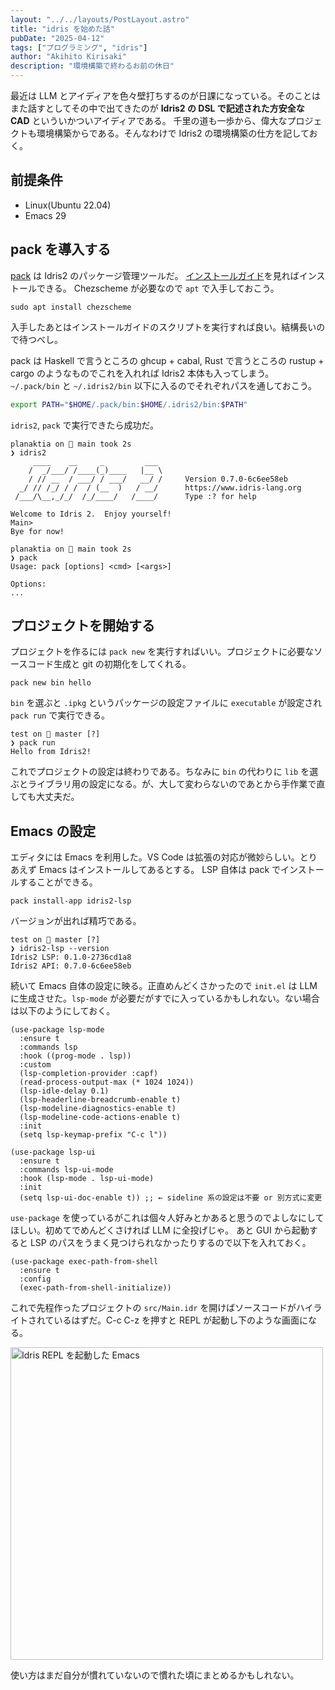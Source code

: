 ```yaml
---
layout: "../../layouts/PostLayout.astro"
title: "idris を始めた話"
pubDate: "2025-04-12"
tags: ["プログラミング", "idris"]
author: "Akihito Kirisaki"
description: "環境構築で終わるお前の休日"
---
```


最近は LLM とアイディアを色々壁打ちするのが日課になっている。そのことはまた話すとしてその中で出てきたのが **Idris2 の DSL で記述された方安全な CAD** といういかついアイディアである。
千里の道も一歩から、偉大なプロジェクトも環境構築からである。そんなわけで Idris2 の環境構築の仕方を記しておく。

## 前提条件

- Linux(Ubuntu 22.04)
- Emacs 29

## pack を導入する

[pack](https://github.com/stefan-hoeck/idris2-pack) は Idris2 のパッケージ管理ツールだ。
[インストールガイド](https://github.com/stefan-hoeck/idris2-pack/blob/main/INSTALL.md)を見ればインストールできる。
Chezscheme が必要なので `apt` で入手しておこう。

```console
sudo apt install chezscheme
```

入手したあとはインストールガイドのスクリプトを実行すれば良い。結構長いので待つべし。

pack は Haskell で言うところの ghcup + cabal, Rust で言うところの rustup + cargo のようなものでこれを入れれば Idris2 本体も入ってしまう。
`~/.pack/bin` と `~/.idris2/bin` 以下に入るのでそれぞれパスを通しておこう。

```bash
export PATH="$HOME/.pack/bin:$HOME/.idris2/bin:$PATH"
```

`idris2`, `pack` で実行できたら成功だ。

```console
planaktia on  main took 2s 
❯ idris2
     ____    __     _         ___
    /  _/___/ /____(_)____   |__ \
    / // __  / ___/ / ___/   __/ /     Version 0.7.0-6c6ee58eb
  _/ // /_/ / /  / (__  )   / __/      https://www.idris-lang.org
 /___/\__,_/_/  /_/____/   /____/      Type :? for help

Welcome to Idris 2.  Enjoy yourself!
Main> 
Bye for now!

planaktia on  main took 2s 
❯ pack
Usage: pack [options] <cmd> [<args>]

Options:
...
```

## プロジェクトを開始する

プロジェクトを作るには `pack new` を実行すればいい。プロジェクトに必要なソースコード生成と git の初期化をしてくれる。

```console
pack new bin hello
```

 `bin` を選ぶと `.ipkg` というパッケージの設定ファイルに `executable` が設定され `pack run` で実行できる。

 ```console
 test on  master [?] 
❯ pack run
Hello from Idris2!
```

これでプロジェクトの設定は終わりである。ちなみに `bin` の代わりに `lib` を選ぶとライブラリ用の設定になる。が、大して変わらないのであとから手作業で直しても大丈夫だ。

## Emacs の設定

エディタには Emacs を利用した。VS Code は拡張の対応が微妙らしい。とりあえず Emacs はインストールしてあるとする。
LSP 自体は pack でインストールすることができる。

```console
pack install-app idris2-lsp
```

バージョンが出れば精巧である。

```console
test on  master [?] 
❯ idris2-lsp --version
Idris2 LSP: 0.1.0-2736cd1a8
Idris2 API: 0.7.0-6c6ee58eb
```

続いて Emacs 自体の設定に映る。正直めんどくさかったので `init.el` は LLM に生成させた。`lsp-mode` が必要だがすでに入っているかもしれない。ない場合は以下のようにしておく。

```elisp
(use-package lsp-mode
  :ensure t
  :commands lsp
  :hook ((prog-mode . lsp))
  :custom
  (lsp-completion-provider :capf)
  (read-process-output-max (* 1024 1024))
  (lsp-idle-delay 0.1)
  (lsp-headerline-breadcrumb-enable t)
  (lsp-modeline-diagnostics-enable t)
  (lsp-modeline-code-actions-enable t)
  :init
  (setq lsp-keymap-prefix "C-c l"))

(use-package lsp-ui
  :ensure t
  :commands lsp-ui-mode
  :hook (lsp-mode . lsp-ui-mode)
  :init
  (setq lsp-ui-doc-enable t)) ;; ← sideline 系の設定は不要 or 別方式に変更
```

`use-package` を使っているがこれは個々人好みとかあると思うのでよしなにしてほしい。初めてでめんどくさければ LLM に全投げじゃ。
あと GUI から起動すると LSP のパスをうまく見つけられなかったりするので以下を入れておく。

```elisp
(use-package exec-path-from-shell
  :ensure t
  :config
  (exec-path-from-shell-initialize))
```

これで先程作ったプロジェクトの `src/Main.idr` を開けばソースコードがハイライトされているはずだ。C-c C-z を押すと REPL が起動し下のような画面になる。

<img src="https://res.cloudinary.com/pravda/image/upload/v1744454879/20250412-idris.png" alt="Idris REPL を起動した Emacs" width=500 />

使い方はまだ自分が慣れていないので慣れた頃にまとめるかもしれない。